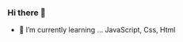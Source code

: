 ### Hi there 👋

- 🌱 I’m currently learning ... JavaScript, Css, Html

<!--
**EmmanuelTomiyoshi/EmmanuelTomiyoshi** is a ✨ _special_ ✨ repository because its `README.md` (this file) appears on your GitHub profile.


- 🔭 I’m currently working on ...

- 👯 I’m looking to collaborate on ...
- 🤔 I’m looking for help with ...
- 💬 Ask me about ...
- 📫 How to reach me: ...
- 😄 Pronouns: ...
- ⚡ Fun fact: ...
-->
